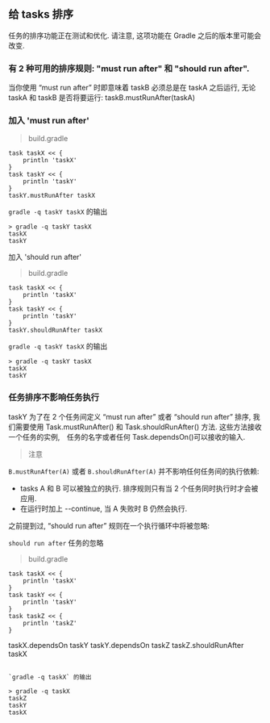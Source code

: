 ## 给 tasks 排序

任务的排序功能正在测试和优化. 请注意, 这项功能在 Gradle 之后的版本里可能会改变.

### 有 2 种可用的排序规则: "must run after" 和 "should run after".

当你使用 “must run after” 时即意味着 taskB 必须总是在 taskA 之后运行, 无论 taskA 和 taskB 是否将要运行:
taskB.mustRunAfter(taskA)

### 加入 'must run after' 

> build.gradle

```
task taskX << {
    println 'taskX'
}
task taskY << {
    println 'taskY'
}
taskY.mustRunAfter taskX

```

`gradle -q taskY taskX` 的输出

```
> gradle -q taskY taskX
taskX
taskY

```

加入 'should run after'

> build.gradle

```
task taskX << {
    println 'taskX'
}
task taskY << {
    println 'taskY'
}
taskY.shouldRunAfter taskX

```

`gradle -q taskY taskX` 的输出

```
> gradle -q taskY taskX
taskX
taskY

```

### 任务排序不影响任务执行

taskY
为了在 2 个任务间定义 “must run after” 或者 “should run after” 排序, 我们需要使用 Task.mustRunAfter() 和 Task.shouldRunAfter() 方法. 这些方法接收一个任务的实例,　任务的名字或者任何 Task.dependsOn()可以接收的输入.

> 注意 

`B.mustRunAfter(A)` 或者 `B.shouldRunAfter(A)` 并不影响任何任务间的执行依赖:

+ tasks A 和 B 可以被独立的执行. 排序规则只有当 2 个任务同时执行时才会被应用.
+ 在运行时加上 --continue, 当 A 失败时 B 仍然会执行.

之前提到过, “should run after” 规则在一个执行循环中将被忽略:

`should run after` 任务的忽略

> build.gradle

```
task taskX << {
    println 'taskX'
}
task taskY << {
    println 'taskY'
}
task taskZ << {
    println 'taskZ'
}

```
taskX.dependsOn taskY
taskY.dependsOn taskZ
taskZ.shouldRunAfter taskX

```

`gradle -q taskX` 的输出

> gradle -q taskX
taskZ
taskY
taskX

```



